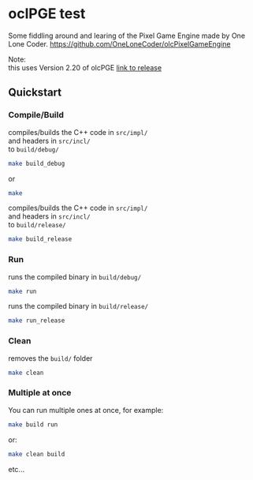 # oclPGE test
Some fiddling around and learing of the Pixel Game Engine made by One Lone Coder. https://github.com/OneLoneCoder/olcPixelGameEngine

Note:  
this uses Version 2.20 of olcPGE
[link to release](https://github.com/OneLoneCoder/olcPixelGameEngine/releases/tag/v2.20)

## Quickstart

### Compile/Build
compiles/builds the C++ code in `src/impl/`   
and headers in `src/incl/`   
to `build/debug/`  
```sh
make build_debug
```
or
```sh
make
```

compiles/builds the C++ code in `src/impl/`   
and headers in `src/incl/`   
to `build/release/`  
```sh
make build_release
```

### Run
runs the compiled binary in `build/debug/`
```sh
make run
```

runs the compiled binary in `build/release/`
```sh
make run_release
```

### Clean
removes the `build/` folder
```sh
make clean
```

### Multiple at once
You can run multiple ones at once, for example:
```sh
make build run
```
or:
```sh
make clean build
```
etc...
